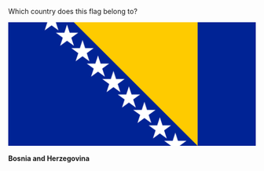 Which country does this flag belong to?

![Flag of Bosnia and Herzegovina](images/Flag_of_Bosnia_and_Herzegovina.svg)
<!--question-->
**Bosnia and Herzegovina**